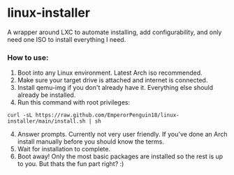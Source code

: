 # linux-installer

A wrapper around LXC to automate installing, add configurability, and only need one ISO to install everything I need.

### How to use:
1. Boot into any Linux environment. Latest Arch iso recommended.
2. Make sure your target drive is attached and internet is connected.
3. Install qemu-img if you don't already have it. Everything else should already be installed.
3. Run this command with root privileges:
```
curl -sL https://raw.github.com/EmperorPenguin18/linux-installer/main/install.sh | sh
```
4. Answer prompts. Currently not very user friendly. If you've done an Arch install manually before you should know the terms.
5. Wait for installation to complete.
6. Boot away! Only the most basic packages are installed so the rest is up to you. But thats the fun part right? :)
